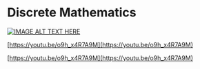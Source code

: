 # Discrete Mathematics

[![IMAGE ALT TEXT HERE](http://img.youtube.com/vi/o9h_x4R7A9M/0.jpg)](http://www.youtube.com/watch?v=o9h_x4R7A9M)

[https://youtu.be/o9h_x4R7A9M](https://youtu.be/o9h_x4R7A9M)

[https://youtu.be/o9h_x4R7A9M](https://youtu.be/o9h_x4R7A9M)
